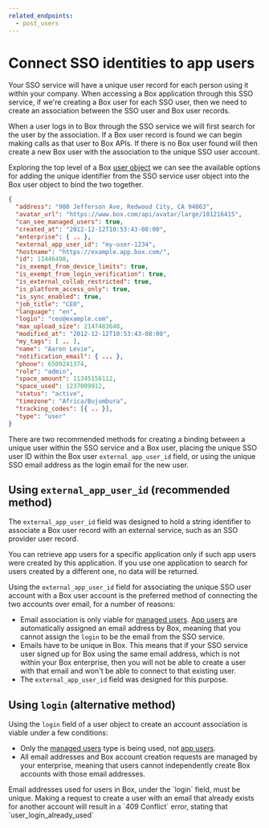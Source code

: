 ```yaml
---
related_endpoints:
  - post_users
---
```


# Connect SSO identities to app users

Your SSO service will have a unique user record for each person using it within
your company. When accessing a Box application through this SSO service, if
we're creating a Box user for each SSO user, then we need to create an
association between the SSO user and Box user records.

When a user logs in to Box through the SSO service we will first search for the
user by the association. If a Box user record is found we can begin making
calls as that user to Box APIs. If there is no Box user found will then create
a new Box user with the association to the unique SSO user account.

Exploring the top level of a Box [user object](r://user) we can see
the available options for adding the unique identifier from the SSO service
user object into the Box user object to bind the two together.

```json
{
  "address": "900 Jefferson Ave, Redwood City, CA 94063",
  "avatar_url": "https://www.box.com/api/avatar/large/181216415",
  "can_see_managed_users": true,
  "created_at": "2012-12-12T10:53:43-08:00",
  "enterprise": { .. },
  "external_app_user_id": "my-user-1234",
  "hostname": "https://example.app.box.com/",
  "id": 11446498,
  "is_exempt_from_device_limits": true,
  "is_exempt_from_login_verification": true,
  "is_external_collab_restricted": true,
  "is_platform_access_only": true,
  "is_sync_enabled": true,
  "job_title": "CEO",
  "language": "en",
  "login": "ceo@example.com",
  "max_upload_size": 2147483648,
  "modified_at": "2012-12-12T10:53:43-08:00",
  "my_tags": [ .. ],
  "name": "Aaron Levie",
  "notification_email": { ... },
  "phone": 6509241374,
  "role": "admin",
  "space_amount": 11345156112,
  "space_used": 1237009912,
  "status": "active",
  "timezone": "Africa/Bujumbura",
  "tracking_codes": [{ .. }],
  "type": "user"
}
```

There are two recommended methods for creating a binding between a unique user
within the SSO service and a Box user, placing the unique SSO user ID within
the Box user `external_app_user_id` field, or using the unique SSO email address
as the login email for the new user.

## Using `external_app_user_id` (recommended method)

The `external_app_user_id` field was designed to hold a string identifier to
associate a Box user record with an external service, such as an SSO provider
user record.

<message type='warning'>
You can retrieve app users for a specific application only if such app
users were created by this application.
If you use one application to search for users
created by a different one, no data will be returned.
</message>

Using the `external_app_user_id` field for associating the unique SSO user
account with a Box user account is the preferred method of connecting the two
accounts over email, for a number of reasons:

* Email association is only viable for [managed users](page://platform/user-types/#managed-users). [App users](page://platform/user-types/#app-user) are automatically assigned an email address by Box, meaning that you cannot assign the `login` to be the email from the SSO service.
* Emails have to be unique in Box. This means that if your SSO service user signed up for Box using the same email address, which is not within your Box enterprise, then you will not be able to create a user with that email and won't be able to connect to that existing user.
* The `external_app_user_id` field was designed for this purpose.

## Using `login` (alternative method)

Using the `login` field of a user object to create an account association is
viable under a few conditions:

* Only the [managed users](page://platform/user-types/#managed-users) type is being used, not [app users](page://platform/user-types/#app-user).
* All email addresses and Box account creation requests are managed by your enterprise, meaning that users cannot independently create Box accounts with those email addresses.

<Message warning>
  Email addresses used for users in Box, under the `login` field, must be
  unique. Making a request to create a user with an email that already exists
  for another account will result in a `409 Conflict` error, stating that
  `user_login_already_used`
</Message>
